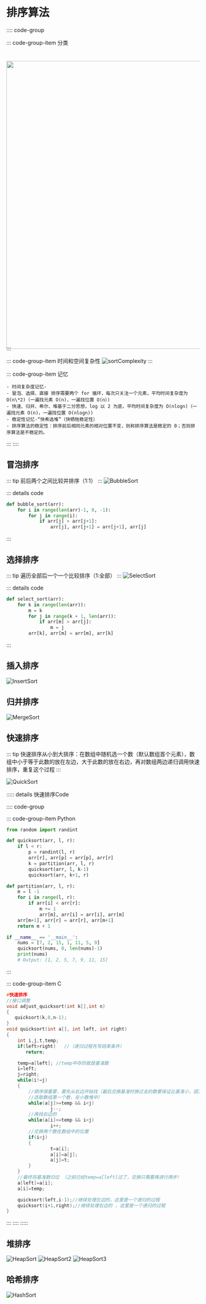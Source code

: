 [bubblesort]: ./assets/BubbleSort.gif
[sortmind]: ./assets/sortMind.jpg
[sortcomplexity]: ./assets/sortTimeSpaceComplexity.png
[selectsort]: ./assets/SelectSort.gif
[insertsort]: ./assets/InsertSort.gif
[mergesort]: ./assets/MergeSort.gif
[quicksort]: ./assets/QuickSort.gif
[heapsort]: ./assets/HeapSort.gif
[heapsort2]: ./assets/HeapSort2.gif
[heapsort3]: ./assets/HeapSort3.gif
[hashsort]: ./assets/HashSort.gif

# 排序算法


:::: code-group

::: code-group-item 分类

<img src="./assets/sortMind.jpg" alt="" style="transform: translateY(24px); width: 750px;">

:::


::: code-group-item 时间和空间复杂性
![sortComplexity]
:::


::: code-group-item 记忆

```
- 时间复杂度记忆-
- 冒泡、选择、直接 排序需要两个 for 循环，每次只关注一个元素，平均时间复杂度为 O(n\*2)（一遍找元素 O(n)，一遍找位置 O(n）)
- 快速、归并、希尔、堆基于二分思想，log 以 2 为底，平均时间复杂度为 O(nlogn)（一遍找元素 O(n)，一遍找位置 O(nlogn))
- 稳定性记忆-“快希选堆”（快牺牲稳定性）
- 排序算法的稳定性：排序前后相同元素的相对位置不变，则称排序算法是稳定的 0；否则排序算法是不稳定的。
```

:::
::::


## 冒泡排序

::: tip
前后两个之间比较并排序（1:1）
:::
![BubbleSort]

::: details code

```Python
def bubble_sort(arr):
    for i in range(len(arr)-1, 0, -1):
        for j in range(i):
            if arr[j] > arr[j+1]:
                arr[j], arr[j+1] = arr[j+1], arr[j]

```

:::


## 选择排序

::: tip
遍历全部后一个一个比较排序（1:全部）
:::
![SelectSort]

::: details code

```python
def select_sort(arr):
    for k in range(len(arr)):
        m = k
        for j in range(k + 1, len(arr)):
            if arr[m] > arr[j]:
                m = j
        arr[k], arr[m] = arr[m], arr[k]

```

:::

## 插入排序

![InsertSort]

## 归并排序

![MergeSort]

## 快速排序

::: tip
快速排序从小到大排序：在数组中随机选一个数（默认数组首个元素），数组中小于等于此数的放在左边，大于此数的放在右边，再对数组两边递归调用快速排序，重复这个过程
:::

![QuickSort]

::::: details 快速排序Code

:::: code-group

::: code-group-item Python

```python
from random import randint

def quicksort(arr, l, r):
    if l < r:
        p = randint(l, r)
        arr[r], arr[p] = arr[p], arr[r]
        k = partition(arr, l, r)
        quicksort(arr, l, k-1)
        quicksort(arr, k+1, r)

def partition(arr, l, r):
    m = l -1
    for i in range(l, r):
        if arr[i] < arr[r]:
            m += 1
            arr[m], arr[i] = arr[i], arr[m]
    arr[m+1], arr[r] = arr[r], arr[m+1]
    return m + 1

if __name__ == '__main__':
    nums = [7, 2, 15, 1, 11, 5, 9]
    quicksort(nums, 0, len(nums)-1)
    print(nums)
    # Output: [1, 2, 5, 7, 9, 11, 15]
```

:::

::: code-group-item C
```cpp
#快速排序
//接口调整
void adjust_quicksort(int k[],int n)
{
   quicksort(k,0,n-1);
}
void quicksort(int a[], int left, int right)
{
    int i,j,t,temp;
    if(left>right)   //（递归过程先写结束条件）
       return;

    temp=a[left]; //temp中存的就是基准数
    i=left;
    j=right;
    while(i!=j)
    {
        //顺序很重要，要先从右边开始找（最后交换基准时换过去的数要保证比基准小，因为基准
        //选取数组第一个数，在小数堆中）
        while(a[j]>=temp && i<j)
                j--;
        //再找右边的
        while(a[i]<=temp && i<j)
                i++;
        //交换两个数在数组中的位置
        if(i<j)
        {
                t=a[i];
                a[i]=a[j];
                a[j]=t;
        }
    }
    //最终将基准数归位 （之前已经temp=a[left]过了，交换只需要再进行两步）
    a[left]=a[i];
    a[i]=temp;

    quicksort(left,i-1);//继续处理左边的，这里是一个递归的过程
    quicksort(i+1,right);//继续处理右边的 ，这里是一个递归的过程
}
```

:::
::::
:::::

## 堆排序

![HeapSort]
![HeapSort2]
![HeapSort3]

## 哈希排序

![HashSort]
